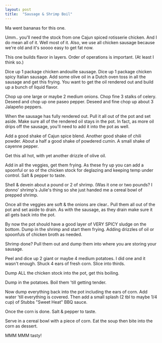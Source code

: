 ```yaml
---
layout: post
title:  "Sausage & Shrimp Boil"
---
```


Ma went bananas for this one.

Umm.. you'll need the stock from one Cajun spiced rotisserie chicken. And I do mean all of it. Well most of it. Also, we use all chicken sausage because we're old and it's soooo easy to get fat now.

This one builds flavor in layers. Order of operations is important. (At least I think so.)

Dice up 1 package chicken andouille sausage.
Dice up 1 package chicken spicy Italian sausage.
Add some olive oil in a Dutch oven toss in all the sausage and get this frying.
You want to get the oil rendered out and build up a bunch of liquid flavor.

Chop up one large or maybe 2 medium onions.
Chop fine 3 stalks of celery.
Deseed and chop up one paseo pepper.
Deseed and fine chop up about 3 Jalapeño peppers.

When the sausage has fully rendered out. Pull it all out of the pot and set aside. Make sure all of the rendered oil stays in the pot. In fact, as more oil drips off the sausage, you'll need to add it into the pot as well.

Add a good shake of Cajun spice blend.
Another good shake of chili powder.
About a half a good shake of powdered cumin.
A small shake of cayenne pepper.

Get this all hot, with yet another drizzle of olive oil.

Add in all the veggies, get them frying.
As these fry up you can add a spoonful or so of the chicken stock for deglazing and keeping temp under control.
Salt & pepper to taste.

Shell & devein about a pound or 2 of shrimp. (Was it one or two pounds? I donno' shrimp's Julie's thing so she just handed me a cereal bowl of prepped shrimp.

Once all the veggies are soft & the onions are clear.. Pull them all out of the pot and set aside to drain. As with the sausage, as they drain make sure it all gets back into the pot.

By now the pot should have a good layer of VERY SPICY sludge on the bottom. Dump in the shrimp and start them frying. Adding drizzles of oil or spoonfuls of chicken broth as needed.

Shrimp done? Pull them out and dump them into where you are storing your sausage.

Peel and dice up 2 giant or maybe 4 medium potatoes. I did one and it wasn't enough.
Shuck 4 ears of fresh corn. Slice into thirds.

Dump ALL the chicken stock into the pot, get this boiling.

Dump in the potatoes. Boil them 'till getting tender.

Now dump everything back into the pot including the ears of corn. Add water 'till everything is covered. Then add a small splash (2 tbl to maybe 1/4 cup) of Stubbs "Sweet Heat" BBQ sauce.

Once the corn is done. Salt & pepper to taste.

Serve in a cereal bowl with a piece of corn. Eat the soup then bite into the corn as dessert.

MMM MMM tasty!
